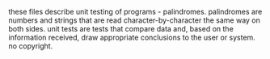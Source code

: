 these files describe unit testing of programs - palindromes. palindromes are numbers and strings that are read character-by-character the same way on both sides.
unit tests are tests that compare data and, based on the information received, draw appropriate conclusions to the user or system.
no copyright.
